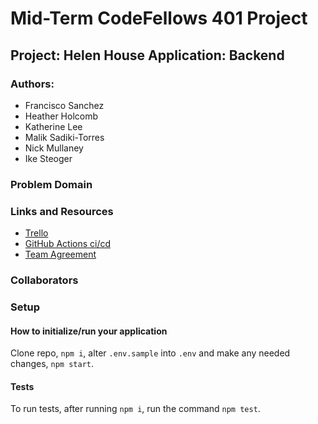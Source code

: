 # Mid-Term CodeFellows 401 Project

## Project: Helen House Application: Backend

### Authors:

- Francisco Sanchez
- Heather Holcomb
- Katherine Lee
- Malik Sadiki-Torres
- Nick Mullaney
- Ike Steoger

### Problem Domain

### Links and Resources
- [Trello](https://trello.com/invite/b/KisbuKmx/ATTI8636c0c7dd7edb956f96bd8d8b9555f89A203B63/agile-board-template-trello)
- [GitHub Actions ci/cd](https://github.com/MissionDrivenDevs/helen-house-backend/actions)
- [Team Agreement](./teamAgreement.md)
<!-- - [back-end dev server url]() -->
<!-- - [back-end prod server url]() -->

### Collaborators

### Setup

#### How to initialize/run your application

Clone repo, `npm i`, alter `.env.sample` into `.env` and make any needed changes, `npm start`.

#### Tests

To run tests, after running `npm i`, run the command `npm test`.

<!-- #### UML

![UML](./assets/uml.png) -->
